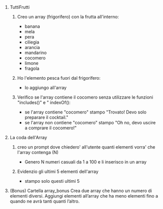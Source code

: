 1. TuttiFrutti
   1. Creo un array (frigorifero) con la frutta all'interno:
      - banana
      - mela 
      - pera
      - ciliegia
      - arancia
      - mandarino
      - cocomero
      - limone
      - fragola

   2. Ho l'elemento pesca fuori dal frigorifero:
      - lo aggiungo all'array

   3. Verifico se l'array contiene il cocomero senza utilizzare le funzioni "includes()" e " indexOf():
      - se l'array contiene "cocomero" stampo "Trovato! Devo solo preparare il cocktail."
      - se l'array non contiene "cocomero" stampo "Oh no, devo uscire a comprare il cocomero!"

2. La coda dell'Array

   1. creo un prompt dove chiedero' all'utente quanti elementi vorra' che l'array contenga (N)
      - Genero N numeri casuali da 1 a 100 e li inserisco in un array

   2. Evidenzio gli ultimi 5 elementi dell'array
      - stampo solo questi ultimi 5


3.  (Bonus)
   Cartella array_bonus
   Crea due array che hanno un numero di elementi diversi.
   Aggiungi elementi all’array che ha meno elementi fino a quando ne avrà tanti quanti l’altro.



